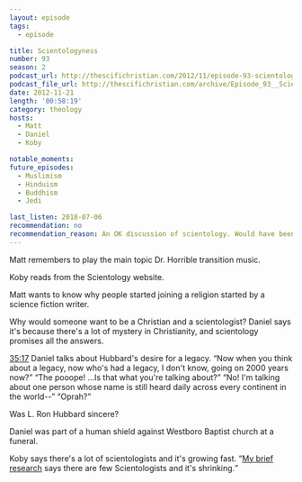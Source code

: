 ```yaml
---
layout: episode
tags:
  - episode

title: Scientologyness
number: 93
season: 2
podcast_url: http://thescifichristian.com/2012/11/episode-93-scientologyness/
podcast_file_url: http://thescifichristian.com/archive/Episode_93__Scientologyness.mp3
date: 2012-11-21
length: '00:58:19'
category: theology
hosts:
  - Matt
  - Daniel
  - Koby

notable_moments:
future_episodes:
  - Muslimism
  - Hinduism
  - Buddhism
  - Jedi

last_listen: 2018-07-06
recommendation: no
recommendation_reason: An OK discussion of scientology. Would have been improved by Koby doing more research.
---
```

Matt remembers to play the main topic Dr. Horrible transition music.

Koby reads from the Scientology website. 

Matt wants to know why people started joining a religion started by a science fiction writer.

Why would someone want to be a Christian and a scientologist? Daniel says it's because there's a lot of mystery in Christianity, and scientology promises all the answers. 

<div class="quote">
  <a class="timestamp tag is-medium is-rounded is-primary" href="http://thescifichristian.com/2012/11/episode-93-scientologyness/#t=35:17">35:17</a>
  <span class="quote-context is-size-6">Daniel talks about Hubbard's desire for a legacy.</span>
  <q class="daniel">Now when you think about a legacy, now who's had a legacy, I don't know, going on 2000 years now?</q>
  <q class="matt">The pooope! ...Is that what you're talking about?</q>
  <q class="daniel">No! I'm talking about one person whose name is still heard daily across every continent in the world--</q>
  <q class="koby">Oprah?</q>
</div>

Was L. Ron Hubbard sincere? 

Daniel was part of a human shield against Westboro Baptist church at a funeral.

Koby says there's a lot of scientologists and it's growing fast. <q class="archivist inline"><a href="https://medium.com/how-many-scientologists-are-there-really/counting-scientology-7-best-estimates-7746dc6d59aa">My brief research</a> says there are few Scientologists and it's shrinking.</q> 